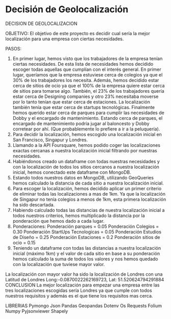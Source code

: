 # Decisión de Geolocalización
DECISION DE GEOLOCALIZACION

OBJETIVO:
El objetivo de este proyecto es decidir cual sería la mejor localización para una empresa con ciertas necesidades.  

PASOS:
1.	En primer lugar, hemos visto que los trabajadores de la empresa tenían ciertas necesidades. De esta lista de necesidades hemos decidido escoger todas aquellas que cumplían con el interés general. En primer lugar, queríamos que la empresa estuviese cerca de colegios ya que el 30% de los trabajadores los necesita. Además, hemos decidido estar cerca de sitios de ocio ya que el 100% de la empresa quiere estar cerca de sitios para tomarse algo. También, el 23% de los trabajadores quería estar cerca de Designing companies y otro 23% necesitaba moverse por lo tanto tenían que estar cerca de estaciones. La localización también tenía que estar cerca de startups tecnológicas. Finalmente hemos querido estar cerca de parques para cumplir las necesidades de Dobby y el encargado de mantenimiento. Estando cerca de parques, el encargado de mantenimiento podría jugar al baloncesto y Dobby corretear por ahí.
(Que probablemente lo prefiere a ir a la peluquería).
2.	Para decidir la localización, hemos escogido una localización inicial en San Francisco, Singapur y Londres. 
3.	Llamando a la API Foursquare, hemos podido coger las localizaciones exactas cercanas a nuestra localización inicial filtrando por nuestras necesidades. 
4.	Habiéndonos creado un dataframe con todas nuestras necesidades y con la localización de todos los sitios cercanos a nuestra localización inicial, hemos conectado este dataframe con MongoDB.
5.	Estando todos nuestros datos en MongoDB, utilizando GeoQueries hemos calculado la distancia de cada sitio a nuestra localización inicial.
6.	Para escoger la localización, hemos decidido aplicar un primer criterio de eliminar todas las localizaciones a mas de 1km. Ya que la localización de Singapur no tenía colegios a menos de 1km, esta primera localización ha sido descartada. 
7.	Habiendo calculado todas las distancias de nuestra localización inicial a todos nuestros criterios, hemos multiplicado la distancia por la ponderación que hemos dado a cada lugar.
8.	Ponderaciones: 
Ponderación parques = 0.05
Ponderación Colegios = 0.30
Ponderación StartUps Tecnologicas = 0.05
Ponderación Estudios de Diseño = 0.25
Ponderación Estaciones = 0.2
Ponderación sitios de ocio = 0.15
9.	Teniendo un dataframe con todas las distancias a nuestra localización inicial (máximo 1km) y el valor de cada sitio en base a su ponderación hemos calculado la suma de todos los valores y nos hemos quedado con la localización que tuviese mayor valor. 

La localización con mayor valor ha sido la localización de Londres con una Latitud de Londres Long:-0.0870022262169723, Lat: 51.520624794291884
CONCLUSION
La mejor localización para empezar una empresa entre las tres localizaciones escogidas sería Londres ya que cumple con todos nuestros requisitos y además es el que tiene los requisitos mas cerca. 

LIBRERIAS
Pymongo 
Json
Pandas
Geopandas
Dotenv 
Os
Requests
Folium
Numpy 
Pyjsonviewer
Shapely 

